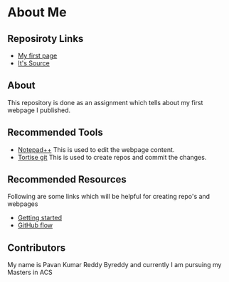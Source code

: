 # About Me

## Reposiroty Links

- [My first page](https://redhug.github.io/working-with-markdown)
- [It's Source](https://github.com/redhug/working-with-markdown)

## About

This repository is done as an assignment which tells about my first webpage I published.

## Recommended Tools

- [Notepad++](https://notepad-plus-plus.org/download/v7.6.2.html) This is used to edit the webpage content.
- [Tortise git](https://tortoisegit.org/download) This is used to create repos and commit the changes.

## Recommended Resources

Following are some links which will be helpful for creating repo's and webpages

- [Getting started](https://guides.github.com/features/pages/)
- [GitHub flow](https://guides.github.com/introduction/flow/)

## Contributors

My name is Pavan Kumar Reddy Byreddy and currently I am pursuing my Masters in ACS


